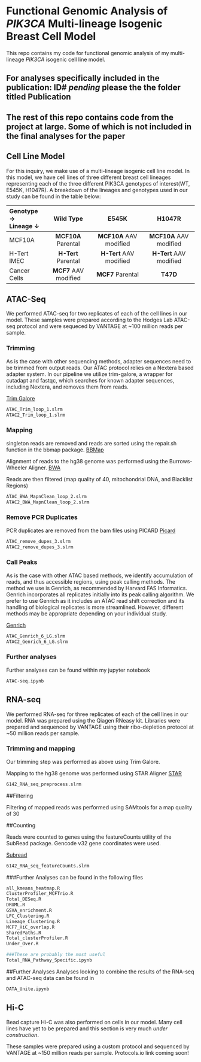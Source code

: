 # Functional Genomic Analysis of *PIK3CA*  Multi-lineage Isogenic Breast Cell Model

This repo contains my code for functional genomic analysis of my multi-lineage *PIK3CA* isogenic cell line model.

## For analyses specifically included in the publication: ID# *pending* please the the folder titled Publication



## The rest of this repo contains code from the project at large. Some of which is not included in the final analyses for the paper


## Cell Line Model

For this inquiry, we make use of a multi-lineage isogenic cell line model. In this model, we have cell lines of three different breast cell lineages representing each of the three different PIK3CA genotypes of interest(WT, E545K, H1047R). A breakdown of the lineages and genotypes used in our study can be found in the table below:


|Genotype &rarr; <br /> Lineage &darr;  | Wild Type | E545K  | H1047R |
|:----|  :----:  |:----: | :----:  |
|MCF10A| **MCF10A** Parental | **MCF10A** AAV modified | **MCF10A** AAV modified|
|H-Tert IMEC| **H-Tert** Parental | **H-Tert** AAV modified | **H-Tert** AAV modified|
|Cancer Cells| **MCF7** AAV modified | **MCF7** Parental | **T47D**|

## ATAC-Seq

We performed ATAC-seq for two replicates of each of the cell lines in our model. These samples were prepared according to the Hodges Lab ATAC-seq protocol and were sequeced by VANTAGE at ~100 million reads per sample.

### Trimming
As is the case with other sequencing methods, adapter sequences need to be trimmed from output reads. Our ATAC protocol relies on a Nextera based adapter system. In our pipeline we utilize trim-galore, a wrapper for cutadapt and fastqc, which searches for known adapter sequences, including Nextera, and removes them from reads.

[Trim Galore](https://github.com/FelixKrueger/TrimGalore)

```bash
ATAC_Trim_loop_1.slrm
ATAC2_Trim_loop_1.slrm
```

### Mapping
singleton reads are removed and reads are sorted using the repair.sh function in the bbmap package.
[BBMap](https://sourceforge.net/projects/bbmap/)

Alignment of reads to the hg38 genome was performed using the Burrows-Wheeler Aligner.
[BWA](http://bio-bwa.sourceforge.net/)

Reads are then filtered (map quality of 40, mitochondrial DNA, and Blacklist Regions)

```bash
ATAC_BWA_MapnClean_loop_2.slrm
ATAC2_BWA_MapnClean_loop_2.slrm
```

### Remove PCR Duplicates
PCR duplicates are removed from the bam files using PICARD
[Picard](https://broadinstitute.github.io/picard/)

```bash
ATAC_remove_dupes_3.slrm
ATAC2_remove_dupes_3.slrm
```
### Call Peaks

As is the case with other ATAC based methods, we identify accumulation of reads, and thus accessible regions, using peak calling methods. The method we use is Genrich, as recommended by Harvard FAS Informatics. Genrich incorporates all replicates initially into its peak calling algorithm. We prefer to use Genrich as it includes an ATAC read shift correction and its handling of biological replicates is more streamlined. However, different methods may be appropriate depending on your individual study.

[Genrich](https://github.com/jsh58/Genrich)

```bash
ATAC_Genrich_6_LG.slrm
ATAC2_Genrich_6_LG.slrm
```

### Further analyses
Further analyses can be found within my jupyter notebook
```bash
ATAC-seq.ipynb
```
## RNA-seq

We performed RNA-seq for three replicates of each of the cell lines in our model. RNA was prepared using the Qiagen RNeasy kit. Libraries were prepared and sequenced by VANTAGE using their ribo-depletion protocol at ~50 million reads per sample.

### Trimming and mapping

Our trimming step was performed as above using Trim Galore.

Mapping to the hg38 genome was performed using STAR Aligner
[STAR](https://github.com/alexdobin/STAR)

```bash
6142_RNA_seq_preprocess.slrm
```

##Filtering

Filtering of mapped reads was performed using SAMtools for a map quality of 30

##Counting

Reads were counted to genes using the featureCounts utility of the SubRead package. Gencode v32 gene coordinates were used.

[Subread](http://subread.sourceforge.net/)

```bash
6142_RNA_seq_featureCounts.slrm
```

###Further Analyses can be found in the following files

```bash
all_kmeans_heatmap.R
ClusterProfiler_MCFTrio.R
Total_DESeq.R
DRUML.R
GSVA_enrichment.R
LFC_Clustering.R
Lineage_Clustering.R
MCF7_HiC_overlap.R
SharedPaths.R
Total_clusterProfiler.R
Under_Over.R

###These are probably the most useful
Total_RNA_Pathway_Specific.ipynb
```
##Further Analyses
Analyses looking to combine the results of the RNA-seq and ATAC-seq data can be found in

```bash
DATA_Unite.ipynb
```

## Hi-C

Bead capture Hi-C was also performed on cells in our model. Many cell lines have yet to be prepared and this section is very much *under construction*.

These samples were prepared using a custom protocol and sequenced by VANTAGE at ~150 million reads per sample. Protocols.io link coming soon!
